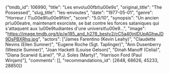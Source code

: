 {"tmdb_id": 106990, "title": "Les envo\u00fbt\u00e9s", "original_title": "The Possessed", "slug_title": "les-envoutes", "date": "1977-05-01", "genre": "Horreur / T\u00e9l\u00e9film", "score": "5.0/10", "synopsis": "Un ancien pr\u00eatre, maintenant exorciste, se bat contre les forces sataniques qui s'attaquent aux \u00e9tudiantes d'une universit\u00e9...", "image": "https://image.tmdb.org/t/p/w185_and_h278_bestv2/cC5a40jnlDUpAGhwJD9DsPBXRhq.jpg", "actors": ["James Farentino (Kevin Leahy)", "Claudette Nevins (Ellen Sumner)", "Eugene Roche (Sgt. Taplinger)", "Ann Dusenberry (Weezie Sumner)", "Joan Hackett (Louise Gelson)", "Dinah Manoff (Celia)", "Diana Scarwid (Lane)", "P.J. Soles (Marty)", "Harrison Ford (Paul Winjam)"], "comments": [], "recommandations_id": [2648, 68626, 45233, 28850]}